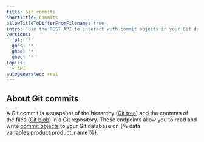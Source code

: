 ```yaml
---
title: Git commits
shortTitle: Commits
allowTitleToDifferFromFilename: true
intro: 'Use the REST API to interact with commit objects in your Git database on {% data variables.product.product_name %}.'
versions:
  fpt: '*'
  ghes: '*'
  ghae: '*'
  ghec: '*'
topics:
  - API
autogenerated: rest
---
```


## About Git commits

A Git commit is a snapshot of the hierarchy ([Git tree](/rest/git#trees)) and the contents of the files ([Git blob](/rest/git#blobs)) in a Git repository. These endpoints allow you to read and write [commit objects](https://git-scm.com/book/en/v2/Git-Internals-Git-Objects#_git_commit_objects) to your Git database on {% data variables.product.product_name %}.


<!-- Content after this section is automatically generated -->
